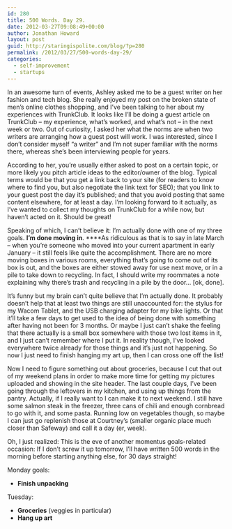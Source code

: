 ```yaml
---
id: 280
title: 500 Words. Day 29.
date: 2012-03-27T09:08:49+00:00
author: Jonathan Howard
layout: post
guid: http://staringispolite.com/blog/?p=280
permalink: /2012/03/27/500-words-day-29/
categories:
  - self-improvement
  - startups
---
```

In an awesome turn of events, Ashley asked me to be a guest writer on her fashion and tech blog. She really enjoyed my post on the broken state of men’s online clothes shopping, and I’ve been talking to her about my experiences with TrunkClub. It looks like I’ll be doing a guest article on TrunkClub – my experience, what’s worked, and what’s not – in the next week or two. Out of curiosity, I asked her what the norms are when two writers are arranging how a guest post will work. I was interested, since I don’t consider myself “a writer” and I’m not super familiar with the norms there, whereas she’s been interviewing people for years.

According to her, you’re usually either asked to post on a certain topic, or more likely you pitch article ideas to the editor/owner of the blog. Typical terms would be that you get a link back to your site (for readers to know where to find you, but also negotiate the link text for SEO); that you link to your guest post the day it’s published; and that you <!--more-->avoid posting that same content elsewhere, for at least a day. I’m looking forward to it actually, as I’ve wanted to collect my thoughts on TrunkClub for a while now, but haven’t acted on it. Should be great!

Speaking of which, I can’t believe it: I’m actually done with one of my three goals. **I’m done moving in**. ****As ridiculous as that is to say in late March – when you’re someone who moved into your current apartment in early January – it still feels like quite the accomplishment. There are no more moving boxes in various rooms, everything that’s going to come out of its box is out, and the boxes are either stowed away for use next move, or in a pile to take down to recycling. In fact, I should write my roommates a note explaining why there’s trash and recycling in a pile by the door… [ok, done].

It’s funny but my brain can’t quite believe that I’m actually done. It probably doesn’t help that at least two things are still unaccounted for: the stylus for my Wacom Tablet, and the USB charging adapter for my bike lights. Or that it’ll take a few days to get used to the idea of being done with something after having not been for 3 months. Or maybe I just can’t shake the feeling that there actually is a small box somewhere with those two lost items in it, and I just can’t remember where I put it. In reality though, I’ve looked everywhere twice already for those things and it’s just not happening. So now I just need to finish hanging my art up, then I can cross one off the list!

Now I need to figure something out about groceries, because I cut that out of my weekend plans in order to make more time for getting my pictures uploaded and showing in the site header. The last couple days, I’ve been going through the leftovers in my kitchen, and using up things from the pantry. Actually, if I really want to I can make it to next weekend. I still have some salmon steak in the freezer, three cans of chili and enough cornbread to go with it, and some pasta. Running low on vegetables though, so maybe I can just go replenish those at Courtney’s (smaller organic place much closer than Safeway) and call it a day (er, week).

Oh, I just realized: This is the eve of another momentus goals-related occasion: If I don&#8217;t screw it up tomorrow, I&#8217;ll have written 500 words in the morning before starting anything else, for 30 days straight!

Monday goals:

  * **Finish unpacking**

Tuesday:

  * **Groceries** (veggies in particular)
  * **Hang up art**
